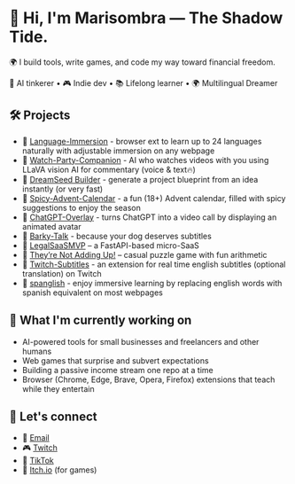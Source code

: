 
# 👋 Hi, I'm Marisombra — The Shadow Tide.

🌍 I build tools, write games, and code my way toward financial freedom. 

🧠 AI tinkerer • 🎮 Indie dev • 📚 Lifelong learner • 🌍 Multilingual Dreamer

## 🛠️ Projects
- 🔹 [Language-Immersion](https://github.com/marisombra-dev/language-immersion) - browser ext to learn up to 24 languages naturally with adjustable immersion on any webpage
- 🔹 [Watch-Party-Companion](https://github.com/marisombra-dev/watch-party-companion) - AI who watches videos with you using LLaVA vision AI for commentary (voice & text🔥)  
- 🔹 [DreamSeed Builder](https://github.com/marisombra-dev/DreamSeed-Builder) - generate a project blueprint from an idea instantly (or very fast)
- 🔹 [Spicy-Advent-Calendar](https://github.com/marisombra-dev/spicy-advent-calendar) - a fun (18+) Advent calendar, filled with spicy suggestions to enjoy the season
- 🔹 [ChatGPT-Overlay](https://github.com/marisombra-dev/ChatGPT-Overlay/tree/main) - turns ChatGPT into a video call by displaying an animated avatar 
- 🔹 [Barky-Talk](https://github.com/marisombra-dev/Barky-Talk) - because your dog deserves subtitles 
- 🔹 [LegalSaaSMVP](https://github.com/marisombra-dev/LegalSaaSMVP) – a FastAPI-based micro-SaaS
- 🔹 [They’re Not Adding Up!](https://marisombra.itch.io/theyre-not-adding-up) – casual puzzle game with fun arithmetic
- 🔹 [Twitch-Subtitles](https://github.com/marisombra-dev/twitch-subtitles) - an extension for real time english subtitles (optional translation) on Twitch
- 🔹 [spanglish](http://github.com/marisombra-dev/spanglish-chrome-extension) - enjoy immersive learning by replacing english words with spanish equivalent on most webpages

## 🎯 What I'm currently working on
- AI-powered tools for small businesses and freelancers and other humans
- Web games that surprise and subvert expectations
- Building a passive income stream one repo at a time
- Browser (Chrome, Edge, Brave, Opera, Firefox) extensions that teach while they entertain

## 💫 Let's connect
- 💌 [Email](mailto:marisombra@proton.me)
- 🎮 [Twitch](https://www.twitch.tv/marissombra)    
- 🧵 [TikTok](https://www.tiktok.com/@marissombra)
- 🪩 [Itch.io](https://marisombra.itch.io/) (for games)

